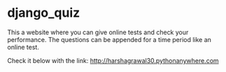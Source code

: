 # django_quiz
This a website where you can give online tests and check your performance.
The questions can be appended for a time period like an online test. 

Check it below with the link:
http://harshagrawal30.pythonanywhere.com
